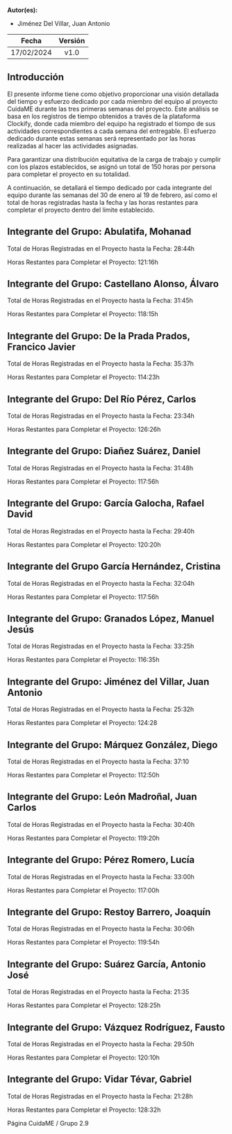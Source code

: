 ﻿**Autor(es):**
- Jiménez Del Villar, Juan Antonio

|**Fecha**|**Versión**|
| :-: | :-: |
|17/02/2024|v1.0|



## Introducción
El presente informe tiene como objetivo proporcionar una visión detallada del tiempo y esfuerzo dedicado por cada miembro del equipo al proyecto CuidaME durante las tres primeras semanas del proyecto. Este análisis se basa en los registros de tiempo obtenidos a través de la plataforma Clockify, donde cada miembro del equipo ha registrado el tiompo de sus actividades correspondientes a cada semana del entregable. El esfuerzo dedicado durante estas semanas será representado por las horas realizadas al hacer las actividades asignadas.

Para garantizar una distribución equitativa de la carga de trabajo y cumplir con los plazos establecidos, se asignó un total de 150 horas por persona para completar el proyecto en su totalidad.

A continuación, se detallará el tiempo dedicado por cada integrante del equipo durante las semanas del 30 de enero al 19 de febrero, así como el total de horas registradas hasta la fecha y las horas restantes para completar el proyecto dentro del límite establecido.

## **Integrante del Grupo: Abulatifa, Mohanad**

Total de Horas Registradas en el Proyecto hasta la Fecha: 28:44h

Horas Restantes para Completar el Proyecto: 121:16h

## **Integrante del Grupo: Castellano Alonso, Álvaro**


Total de Horas Registradas en el Proyecto hasta la Fecha: 31:45h

Horas Restantes para Completar el Proyecto: 118:15h

## **Integrante del Grupo: De la Prada Prados, Francico Javier**

Total de Horas Registradas en el Proyecto hasta la Fecha: 35:37h

Horas Restantes para Completar el Proyecto: 114:23h

## **Integrante del Grupo: Del Río Pérez, Carlos**

Total de Horas Registradas en el Proyecto hasta la Fecha: 23:34h

Horas Restantes para Completar el Proyecto: 126:26h

## **Integrante del Grupo: Diañez Suárez, Daniel**

Total de Horas Registradas en el Proyecto hasta la Fecha: 31:48h

Horas Restantes para Completar el Proyecto: 117:56h

## **Integrante del Grupo: García Galocha, Rafael David**

Total de Horas Registradas en el Proyecto hasta la Fecha: 29:40h

Horas Restantes para Completar el Proyecto: 120:20h

## **Integrante del Grupo García Hernández, Cristina**

Total de Horas Registradas en el Proyecto hasta la Fecha: 32:04h

Horas Restantes para Completar el Proyecto: 117:56h

## **Integrante del Grupo: Granados López, Manuel Jesús**

Total de Horas Registradas en el Proyecto hasta la Fecha: 33:25h

Horas Restantes para Completar el Proyecto: 116:35h

## **Integrante del Grupo: Jiménez del Villar, Juan Antonio**

Total de Horas Registradas en el Proyecto hasta la Fecha: 25:32h

Horas Restantes para Completar el Proyecto: 124:28

## **Integrante del Grupo: Márquez González, Diego**

Total de Horas Registradas en el Proyecto hasta la Fecha: 37:10

Horas Restantes para Completar el Proyecto: 112:50h

## **Integrante del Grupo: León Madroñal, Juan Carlos**

Total de Horas Registradas en el Proyecto hasta la Fecha: 30:40h

Horas Restantes para Completar el Proyecto: 119:20h

## **Integrante del Grupo: Pérez Romero, Lucía**

Total de Horas Registradas en el Proyecto hasta la Fecha: 33:00h

Horas Restantes para Completar el Proyecto: 117:00h

## **Integrante del Grupo: Restoy Barrero, Joaquín**

Total de Horas Registradas en el Proyecto hasta la Fecha: 30:06h

Horas Restantes para Completar el Proyecto: 119:54h

## **Integrante del Grupo: Suárez García, Antonio José**


Total de Horas Registradas en el Proyecto hasta la Fecha: 21:35

Horas Restantes para Completar el Proyecto: 128:25h

## **Integrante del Grupo: Vázquez Rodríguez, Fausto**

Total de Horas Registradas en el Proyecto hasta la Fecha: 29:50h

Horas Restantes para Completar el Proyecto: 120:10h

## **Integrante del Grupo: Vidar Tévar, Gabriel**

Total de Horas Registradas en el Proyecto hasta la Fecha: 21:28h

Horas Restantes para Completar el Proyecto: 128:32h

























Página 			CuidaME / Grupo 2.9
